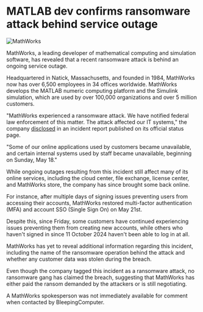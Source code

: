 # MATLAB dev confirms ransomware attack behind service outage

![MathWorks](https://www.bleepstatic.com/content/hl-images/2025/05/27/MathWorks.jpg)

MathWorks, a leading developer of mathematical computing and simulation software, has revealed that a recent ransomware attack is behind an ongoing service outage.

Headquartered in Natick, Massachusetts, and founded in 1984, MathWorks now has over 6,500 employees in 34 offices worldwide. MathWorks develops the MATLAB numeric computing platform and the Simulink simulation, which are used by over 100,000 organizations and over 5 million customers.

"MathWorks experienced a ransomware attack. We have notified federal law enforcement of this matter. The attack affected our IT systems," the company [disclosed](https://status.mathworks.com/incidents/h1fjvcr72n87) in an incident report published on its official status page.

"Some of our online applications used by customers became unavailable, and certain internal systems used by staff became unavailable, beginning on Sunday, May 18."

While ongoing outages resulting from this incident still affect many of its online services, including the cloud center, file exchange, license center, and MathWorks store, the company has since brought some back online.

For instance, after multiple days of signing issues preventing users from accessing their accounts, MathWorks restored multi-factor authentication (MFA) and account SSO (Single Sign On) on May 21st.

Despite this, since Friday, some customers have continued experiencing issues preventing them from creating new accounts, while others who haven't signed in since 11 October 2024 haven't been able to log in at all.

MathWorks has yet to reveal additional information regarding this incident, including the name of the ransomware operation behind the attack and whether any customer data was stolen during the breach.

Even though the company tagged this incident as a ransomware attack, no ransomware gang has claimed the breach, suggesting that MathWorks has either paid the ransom demanded by the attackers or is still negotiating.

A MathWorks spokesperson was not immediately available for comment when contacted by BleepingComputer.
